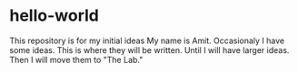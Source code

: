 # hello-world
This repository is for my initial ideas
My name is Amit. Occasionaly I have some ideas.
This is where they will be written.
Until I will have larger ideas.
Then I will move them to "The Lab."
